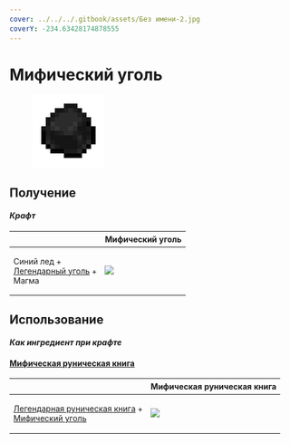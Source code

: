 ```yaml
---
cover: ../../../.gitbook/assets/Без имени-2.jpg
coverY: -234.63428174878555
---
```


# Мифический уголь

<figure><img src="../../../.gitbook/assets/coal_mythical_128.png" alt=""><figcaption></figcaption></figure>

## Получение

#### _Крафт_

| ㅤ                                                                                  |  Мифический уголь                                |
| ---------------------------------------------------------------------------------- | ------------------------------------------------ |
| <p>Синий лед +<br><a href="coal_legendary.md">Легендарный уголь</a> +<br>Магма</p> | ![](../../../.gitbook/assets/coal\_mythical.png) |

## Использование

#### _Как ингредиент при крафте_

#### [Мифическая руническая книга](tome_mythical.md)

| ㅤ                                                                                                                        |  Мифическая руническая книга                     |
| ------------------------------------------------------------------------------------------------------------------------ | ------------------------------------------------ |
| <p><a href="tome_legendary.md">Легендарная руническая книга</a> +<br><a href="coal_mythical.md">Мифический уголь</a></p> | ![](../../../.gitbook/assets/tome\_mythical.png) |

